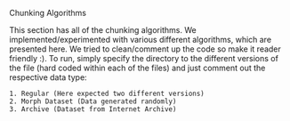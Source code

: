 Chunking Algorithms



This section has all of the chunking algorithms. We implemented/experimented with various different algorithms, which are presented here. We tried to clean/comment up the code so make it reader friendly :). To run, simply specify the directory to the different versions of the file (hard coded within each of the files) and just comment out the respective data type:
	
	1. Regular (Here expected two different versions)
	2. Morph Dataset (Data generated randomly)
	3. Archive (Dataset from Internet Archive)
